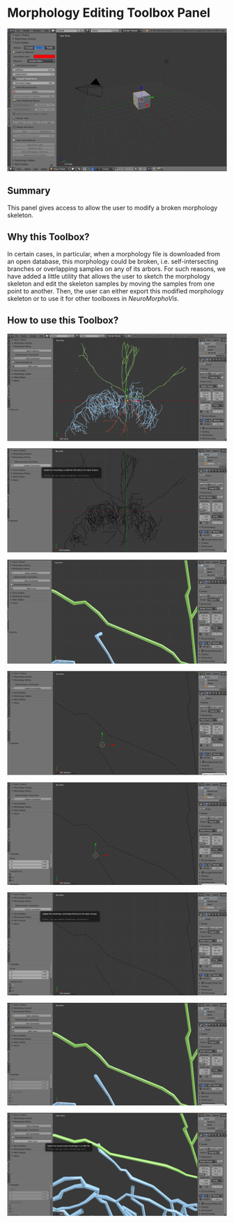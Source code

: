 # Morphology Editing Toolbox Panel

<p align="center">
  <img src="images/gui-soma-toolbox-open.jpg" width=800>
</p>

## Summary
This panel gives access to allow the user to modify a broken morphology skeleton.       

## Why this Toolbox?
In certain cases, in particular, when a morphology file is downloaded from an open database, this 
morphology could be broken, i.e. self-intersecting branches or overlapping samples on any of its arbors.
For such reasons, we have added a little utility that allows the user to sketch the morphology skeleton
and edit the skeleton samples by moving the samples from one point to another. Then, the user can either 
export this modified morphology skeleton or to use it for other toolboxes in _NeuroMorphoVis_.

## How to use this Toolbox?

<p align="center">
  <img src="images/morphology-editing/editing-1.png">
</p>

<p align="center">
  <img src="images/morphology-editing/editing-2.png">
</p>

<p align="center">
  <img src="images/morphology-editing/editing-3.png">
</p>

<p align="center">
  <img src="images/morphology-editing/editing-4.png">
</p>

<p align="center">
  <img src="images/morphology-editing/editing-5.png">
</p>

<p align="center">
  <img src="images/morphology-editing/editing-6.png">
</p>

<p align="center">
  <img src="images/morphology-editing/editing-7.png">
</p>

<p align="center">
  <img src="images/morphology-editing/editing-8.png">
</p>
